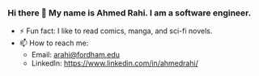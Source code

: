 ### Hi there 👋 My name is Ahmed Rahi. I am a software engineer.


- ⚡ Fun fact: I like to read comics, manga, and sci-fi novels.
- 📫 How to reach me: 
  - Email: arahi@fordham.edu
  - LinkedIn: https://www.linkedin.com/in/ahmedrahi/
